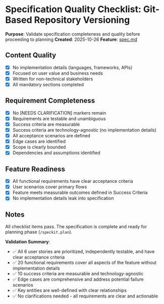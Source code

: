# Specification Quality Checklist: Git-Based Repository Versioning

**Purpose**: Validate specification completeness and quality before proceeding to planning
**Created**: 2025-10-26
**Feature**: [spec.md](../spec.md)

## Content Quality

- [x] No implementation details (languages, frameworks, APIs)
- [x] Focused on user value and business needs
- [x] Written for non-technical stakeholders
- [x] All mandatory sections completed

## Requirement Completeness

- [x] No [NEEDS CLARIFICATION] markers remain
- [x] Requirements are testable and unambiguous
- [x] Success criteria are measurable
- [x] Success criteria are technology-agnostic (no implementation details)
- [x] All acceptance scenarios are defined
- [x] Edge cases are identified
- [x] Scope is clearly bounded
- [x] Dependencies and assumptions identified

## Feature Readiness

- [x] All functional requirements have clear acceptance criteria
- [x] User scenarios cover primary flows
- [x] Feature meets measurable outcomes defined in Success Criteria
- [x] No implementation details leak into specification

## Notes

All checklist items pass. The specification is complete and ready for planning phase (`/speckit.plan`).

**Validation Summary**:
- ✅ All 6 user stories are prioritized, independently testable, and have clear acceptance criteria
- ✅ 20 functional requirements cover all aspects of the feature without implementation details
- ✅ 10 success criteria are measurable and technology-agnostic
- ✅ Edge cases are comprehensive and address potential failure scenarios
- ✅ Key entities are well-defined with clear relationships
- ✅ No clarifications needed - all requirements are clear and actionable
